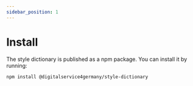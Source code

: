 ```yaml
---
sidebar_position: 1
---
```


# Install

The style dictionary is published as a npm package. You can install it by running:

```sh
npm install @digitalservice4germany/style-dictionary
```
